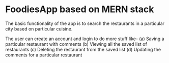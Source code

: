 # FoodiesApp based on MERN stack

The basic functionality of the app is to search the restaurants in a particular city based on particular cuisine.

The user can create an account and login to do more stuff like-
(a) Saving a particular restaurant with comments
(b) Viewing all the saved list of restaurants
(c) Deleting the restaurant from the saved list
(d) Updating the comments for a particular restaurant
